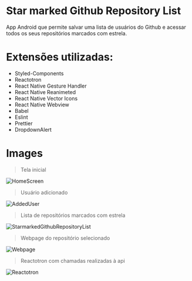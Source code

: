 # Star marked Github Repository List
App Android que permite salvar uma lista de usuários do Github e acessar todos os seus repositórios marcados com estrela.

# Extensões utilizadas:
- Styled-Components
- Reactotron
- React Native Gesture Handler
- React Native Reanimeted
- React Native Vector Icons
- React Native Webview
- Babel
- Eslint
- Prettier
- DropdownAlert

# Images

> Tela inicial

![HomeScreen](https://user-images.githubusercontent.com/15129047/66474644-15844880-ea68-11e9-85f2-0ecf6608d638.png)

> Usuário adicionado

![AddedUser](https://user-images.githubusercontent.com/15129047/66474645-161cdf00-ea68-11e9-9ad0-ba49ad5d2c5f.png)

> Lista de repositórios marcados com estrela

![StarmarkedGithubRepositoryList](https://user-images.githubusercontent.com/15129047/66474646-161cdf00-ea68-11e9-8ba0-5b7738af0b61.png)

> Webpage do repositório selecionado

![Webpage](https://user-images.githubusercontent.com/15129047/66474647-161cdf00-ea68-11e9-8ac3-946f813b4262.png)

> Reactotron com chamadas realizadas à api

![Reactotron](https://user-images.githubusercontent.com/15129047/66474648-161cdf00-ea68-11e9-9990-2382ed20f283.png)
